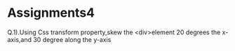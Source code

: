 # Assignments4
Q.1).Using Css  transform property,skew  the &lt;div>element 20 degrees the x-axis,and 30 degree along the y-axis
